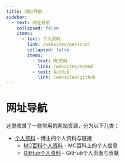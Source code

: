 ```yaml
---
title: 网址导航
sidebar:
  - text: 网址导航
    collapsed: false
    items:
      - text: 个人资料
        link: /websites/personal
        collapsed: false
        items:
          - text: MC百科
            link: /websites/mcmod
          - text: GitHub
            link: /websites/github
---
```


# 网址导航

这里收录了一些常用的网站资源，分为以下几类：

- [个人资料](/websites/personal) - 博主的个人资料与链接
  - [MC百科个人资料](/websites/mcmod) - MC百科上的个人信息
  - [GitHub个人资料](/websites/github) - GitHub个人页面与贡献 